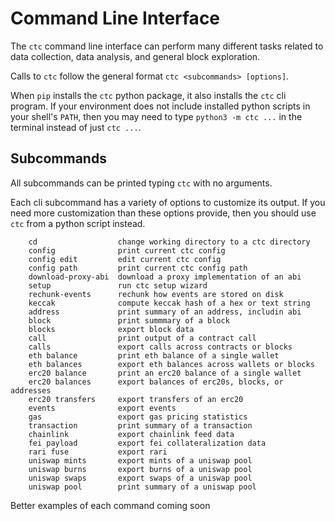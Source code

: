 
# Command Line Interface

The `ctc` command line interface can perform many different tasks related to data collection, data analysis, and general block exploration.

Calls to `ctc` follow the general format `ctc <subcommands> [options]`.

When `pip` installs the `ctc` python package, it also installs the `ctc` cli program. If your environment does not include installed python scripts in your shell's `PATH`, then you may need to type `python3 -m ctc ...` in the terminal instead of just `ctc ...`.


## Subcommands

All subcommands can be printed typing `ctc` with no arguments.

Each cli subcommand has a variety of options to customize its output. If you need more customization than these options provide, then you should use `ctc` from a python script instead.

```
    cd                  change working directory to a ctc directory
    config              print current ctc config
    config edit         edit current ctc config
    config path         print current ctc config path
    download-proxy-abi  download a proxy implementation of an abi
    setup               run ctc setup wizard
    rechunk-events      rechunk how events are stored on disk
    keccak              compute keccak hash of a hex or text string
    address             print summary of an address, includin abi
    block               print summmary of a block
    blocks              export block data
    call                print output of a contract call
    calls               export calls across contracts or blocks
    eth balance         print eth balance of a single wallet
    eth balances        export eth balances across wallets or blocks
    erc20 balance       print an erc20 balance of a single wallet
    erc20 balances      export balances of erc20s, blocks, or addresses
    erc20 transfers     export transfers of an erc20
    events              export events
    gas                 export gas pricing statistics
    transaction         print summary of a transaction
    chainlink           export chainlink feed data
    fei payload         export fei collateralization data
    rari fuse           export rari
    uniswap mints       export mints of a uniswap pool
    uniswap burns       export burns of a uniswap pool
    uniswap swaps       export swaps of a uniswap pool
    uniswap pool        print summary of a uniswap pool
```

Better examples of each command coming soon


